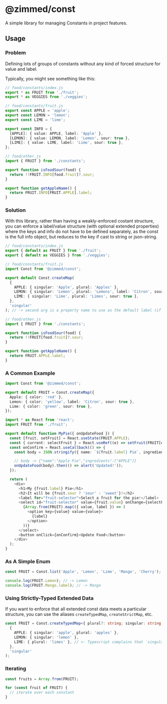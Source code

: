 # @zimmed/const

A simple library for managing Constants in project features.

## Usage

### Problem

Defining lots of groups of constants without any kind of forced structure for value and label.

Typically, you might see something like this:

```typescript
// food/constants/index.js
export * as FRUIT from './fruit';
export * as VEGGIES from './veggies';

// food/constants/fruit.js
export const APPLE = 'apple';
export const LEMON = 'lemon';
export const LIME = 'lime';

export const INFO = {
  [APPLE]: { value: APPLE, label: 'Apple' },
  [LEMON]: { value: LEMON, label: 'Lemon', sour: true },
  [LIME]: { value: LIME, label: 'Lime', sour: true },
};

// food/other.js
import { FRUIT } from './constants';

export function isFoodSour(food) {
  return !!FRUIT.INFO[food.fruit]?.sour;
}

export function getAppleName() {
  return FRUIT.INFO[FRUIT.APPLE].label;
}
```

### Solution

With this library, rather than having a weakly-enforced costant structure, you can enforce a label/value structure (with optional extended properties) where the keys and info do not have to be defined separately, as the const is the full info object, but reduces to the key if cast to string or json-string.

```typescript
// food/constants/index.js
export { default as FRUIT } from './fruit';
export { default as VEGGIES } from './veggies';

// food/constants/fruit.js
import Const from '@zimmed/const';

export default Const.createMap(
  {
    APPLE: { singular: 'Apple', plural: 'Apples' },
    LEMON: { singular: 'Lemon', plural: 'Lemons', label: 'Citron', sour: true },
    LIME: { singular: 'Lime', plural: 'Limes', sour: true },
  },
  'singular'
); // -> second arg is a property name to use as the default label (if none specified)

// food/other.js
import { FRUIT } from './constants';

export function isFoodSour(food) {
  return !!FRUIT[food.fruit]?.sour;
}

export function getAppleName() {
  return FRUIT.APPLE.label;
}
```

### A Common Example

```typescript
import Const from '@zimmed/const';

export default FRUIT = Const.createMap({
  Apple: { color: 'red' },
  Lemon: { color: 'yellow', label: 'Citron', sour: true },
  Lime: { color: 'green', sour: true },
});
```

```typescript
import * as React from 'react';
import FRUIT from './fruit';

export default function MyPie({ onUpdateFood }) {
  const [fruit, setFruit] = React.useState(FRUIT.APPLE);
  const { current: selectFruit } = React.useRef((e) => setFruit(FRUIT[e.target.value]));
  const onConfirm = React.useCallback(() => {
    const body = JSON.stringify({ name: `${fruit.label} Pie`, ingredients: [fruit] });

    // body -> {"name":"Apple Pie","ingredients":["APPLE"]}
    onUpdateFood(body).then(() => alert('Updated!'));
  });

  return (
    <div>
      <h1>My {fruit.label} Pie</h1>
      <h2>It will be {fruit.sour ? 'sour' : 'sweet'}!</h2>
      <label for="fruit-selector">Select a fruit for the pie!</label>
      <select id="fruit-selector" value={fruit.value} onChange={selectFruit}>
        {Array.from(FRUIT).map(({ value, label }) => (
          <option key={value} value={value}>
            {label}
          </option>
        ))}
      </select>
      <button onClick={onConfirm}>Update Food</button>
    </div>
  );
}
```

### As A Simple Enum

```typescript
const FRUIT = Const.list('Apple', 'Lemon', 'Lime', 'Mango', 'Cherry');

console.log(FRUIT.Lemon); // -> Lemon
console.log(FRUIT.Mango.label); // -> Mango
```

### Using Strictly-Typed Extended Data

If you want to enforce that all extended const data meets a particular structure, you can use the aliases `createTypedMap`, `createStrictMap`, etc.

```typescript
const FRUIT = Const.createTypedMap<{ plural?: string; singular: string }>()(
  {
    APPLE: { singular: 'apple', plural: 'apples' },
    LEMON: { singular: 'lemon' },
    LIME: { plural: 'limes' }, // <- Typescript complains that `singular` prop is missing
  },
  'singular'
);
```

### Iterating

```typescript
const fruits = Array.from(FRUIT);

for (const fruit of FRUIT) {
  // iterate over each constant
}
```
